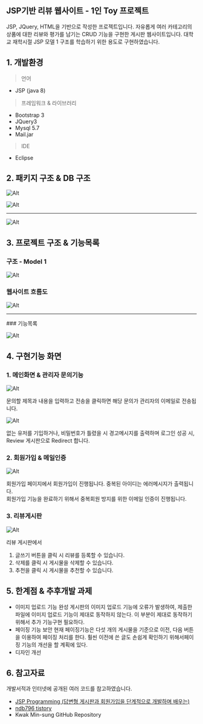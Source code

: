 ﻿## JSP기반 리뷰 웹사이트 - 1인 Toy 프로젝트

JSP, JQuery, HTML을 기반으로 작성한 프로젝트입니다.
자유롭게 여러 카테고리의 상품에 대한 리뷰와 평가를 남기는 CRUD 기능을 구현한 게시판 웹사이트입니다. 
대학교 재학시절 JSP 모델 1 구조를 학습하기 위한 용도로 구현하였습니다.





## 1. 개발환경
<blockquote> 
<p> 언어</p>
</blockquote>
<ul>
<li>JSP (java 8)</li>
</ul>
<blockquote> 
<p> 프레임워크 & 라이브러리</p>
</blockquote>
<ul>
<li>Bootstrap 3</li>
<li>JQuery3</li>
<li>Mysql 5.7</li>
<li>Mail.jar </li>
</ul>
<blockquote> 
<p> IDE</p>
</blockquote>
<ul>
<li>Eclipse</li>
</ul>

## 2. 패키지 구조 & DB 구조
<p><img src="md/1.PNG" alt="Alt"></p>
<p><img src="md/2.PNG" alt="Alt"></p>

<hr>
<p><img src="md/13.PNG" alt="Alt"></p>


## 3.  프로젝트 구조  & 기능목록
### 구조 - Model 1
<p><img src="md/5.PNG" alt="Alt"></p>

### 웹사이트 흐름도
<p><img src="md/6.PNG" alt="Alt"></p>
<hr>
### 기능목록
<p><img src="md/7.PNG" alt="Alt"></p>



## 4.  구현기능 화면

### 1. 메인화면 & 관리자 문의기능
<p><img src="md/8.PNG" alt="Alt"></p>

문의할 제목과 내용을 입력하고 전송을 클릭하면 해당 문의가 관리자의 이메일로 전송됩니다.

<p><img src="md/10.PNG" alt="Alt"></p>

없는 유저를 기입하거나, 비밀번호가 틀렸을 시 경고메시지를 출력하며
로그인 성공 시, Review 게시판으로 Redirect 합니다.

### 2. 회원가입 & 메일인증
<p><img src="md/9.PNG" alt="Alt"></p>

회원가입 페이지에서 회원가입이 진행됩니다. 중복된 아이디는 에러메시지가 출력됩니다.<br>
회원가입 기능을 완료하기 위해서 중복회원 방지를 위한 이메일 인증이 진행됩니다.

### 3. 리뷰게시판
<p><img src="md/10.PNG" alt="Alt"></p>

리뷰 게시판에서 

1. 글쓰기 버튼을 클릭 시 리뷰를 등록할 수 있습니다.
2. 삭제를 클릭 시 게시물을 삭제할 수 있습니다.
3. 추천을 클릭 시 게시물을 추천할 수 있습니다.


## 5. 한계점 & 추후개발 과제
- 이미지 업로드 기능 완성
게시판의 이미지 업로드 기능에 오류가 발생하여, 제출한 파일에 이미지 업로드 기능이 제대로 동작하지 않는다. 이 부분이 제대로 동작하기 위해서 추가 기능구현 필요하다.
- 페이징 기능 보안
현재 페이징기능은 다섯 개의 게시물을 기준으로 이전, 다음 버튼을 이용하여 페이징 처리를 한다. 훨씬 이전에 쓴 글도 손쉽게 확인하기 위해서페이징 기능의 개선을 할 계획에 있다.
- 디자인 개선




## 6. 참고자료

개발서적과 인터넷에 공개된 여러 코드를 참고하였습니다.

-  [JSP Programming (답변형 게시판과 회원가입을 단계적으로 개발하며 배우는)](https://book.naver.com/bookdb/book_detail.naver?bid=8161645)
- <a href="https://ndb796.tistory.com/43">ndb796 tistory<a/>
- Kwak Min-sung GitHub Repository
